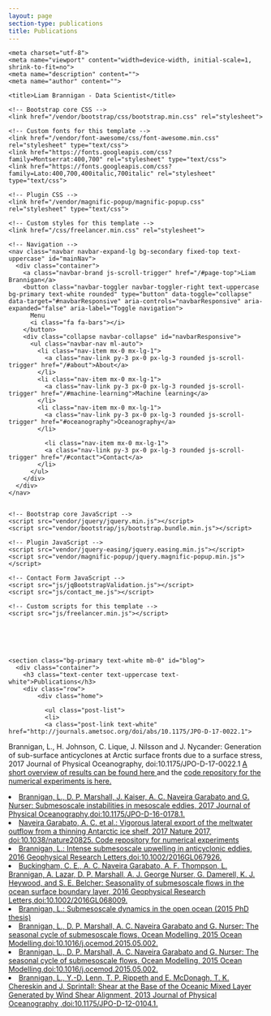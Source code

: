 ```yaml
---
layout: page
section-type: publications
title: Publications
---
```

  <head>

    <meta charset="utf-8">
    <meta name="viewport" content="width=device-width, initial-scale=1, shrink-to-fit=no">
    <meta name="description" content="">
    <meta name="author" content="">

    <title>Liam Brannigan - Data Scientist</title>

    <!-- Bootstrap core CSS -->
    <link href="/vendor/bootstrap/css/bootstrap.min.css" rel="stylesheet">

    <!-- Custom fonts for this template -->
    <link href="/vendor/font-awesome/css/font-awesome.min.css" rel="stylesheet" type="text/css">
    <link href="https://fonts.googleapis.com/css?family=Montserrat:400,700" rel="stylesheet" type="text/css">
    <link href="https://fonts.googleapis.com/css?family=Lato:400,700,400italic,700italic" rel="stylesheet" type="text/css">

    <!-- Plugin CSS -->
    <link href="/vendor/magnific-popup/magnific-popup.css" rel="stylesheet" type="text/css">

    <!-- Custom styles for this template -->
    <link href="/css/freelancer.min.css" rel="stylesheet">

  </head>

  <body id="page-top">

    <!-- Navigation -->
    <nav class="navbar navbar-expand-lg bg-secondary fixed-top text-uppercase" id="mainNav">
      <div class="container">
        <a class="navbar-brand js-scroll-trigger" href="/#page-top">Liam Brannigan</a>
        <button class="navbar-toggler navbar-toggler-right text-uppercase bg-primary text-white rounded" type="button" data-toggle="collapse" data-target="#navbarResponsive" aria-controls="navbarResponsive" aria-expanded="false" aria-label="Toggle navigation">
          Menu
          <i class="fa fa-bars"></i>
        </button>
        <div class="collapse navbar-collapse" id="navbarResponsive">
          <ul class="navbar-nav ml-auto">
            <li class="nav-item mx-0 mx-lg-1">
              <a class="nav-link py-3 px-0 px-lg-3 rounded js-scroll-trigger" href="/#about">About</a>
            </li>
            <li class="nav-item mx-0 mx-lg-1">
              <a class="nav-link py-3 px-0 px-lg-3 rounded js-scroll-trigger" href="/#machine-learning">Machine learning</a>
            </li>
            <li class="nav-item mx-0 mx-lg-1">
              <a class="nav-link py-3 px-0 px-lg-3 rounded js-scroll-trigger" href="#oceanography">Oceanography</a>
            </li>

              <li class="nav-item mx-0 mx-lg-1">
              <a class="nav-link py-3 px-0 px-lg-3 rounded js-scroll-trigger" href="/#contact">Contact</a>
            </li>
          </ul>
        </div>
      </div>
    </nav>


    <!-- Bootstrap core JavaScript -->
    <script src="vendor/jquery/jquery.min.js"></script>
    <script src="vendor/bootstrap/js/bootstrap.bundle.min.js"></script>

    <!-- Plugin JavaScript -->
    <script src="vendor/jquery-easing/jquery.easing.min.js"></script>
    <script src="vendor/magnific-popup/jquery.magnific-popup.min.js"></script>

    <!-- Contact Form JavaScript -->
    <script src="js/jqBootstrapValidation.js"></script>
    <script src="js/contact_me.js"></script>

    <!-- Custom scripts for this template -->
    <script src="js/freelancer.min.js"></script>
<br>
<br>
<br>
    

<!-- Peer-reviewed Section -->
    <section class="bg-primary text-white mb-0" id="blog">
      <div class="container">
        <h3 class="text-center text-uppercase text-white">Publications</h3>
        <div class="row">
            <div class="home">

              <ul class="post-list">
              <li>
              <a class="post-link text-white" href="http://journals.ametsoc.org/doi/abs/10.1175/JPO-D-17-0022.1">              
Brannigan, L., H. Johnson, C. Lique, J. Nilsson and J. Nycander:
Generation of sub-surface anticyclones at Arctic surface fronts due to a surface stress,
2017 Journal of Physical Oceanography, doi:10.1175/JPO-D-17-0022.1
</a> <a class="text-dark" href = "http://braaannigan.github.io/oceanography/dipole_breakup.html#1">A short overview of results can be found here </a> <a class="text-white"> and the</a>
<a class="text-dark" href="https://github.com/braaannigan/subsurface_eddy_generation_arctic_fronts_brannigan_et_al_2017">code repository for the numerical experiments is here.</a>
</li>
<li>
<a class="post-link text-white" href="https://journals.ametsoc.org/doi/abs/10.1175/JPO-D-16-0178.1">              Brannigan, L., D. P. Marshall, J. Kaiser, A. C. Naveira Garabato and G. Nurser:
  Submesoscale instabilities in mesoscale eddies, 2017 Journal of Physical Oceanography,doi:10.1175/JPO-D-16-0178.1.
     </a>          
              </li>

<li>
<a class="post-link text-white" href="http://www.nature.com/nature/journal/vaop/ncurrent/full/nature20825.html"> 
Naveira Garabato, A. C. et al.: Vigorous lateral export of the meltwater
outflow from a thinning Antarctic ice shelf, 2017 Nature 2017, doi:10.1038/nature20825.
</a> <a class="text-dark" href="https://github.com/braaannigan/Vigorous_lateral_export">Code repository for numerical experiments</a>
              </li>
<li>
<a class="post-link text-white" href="http://onlinelibrary.wiley.com/doi/10.1002/2016GL067926/full">              Brannigan, L.:
  Intense submesoscale upwelling in anticyclonic eddies, 2016 Geophysical Research Letters,doi:10.1002/2016GL067926.
     </a>          
              </li>
<li>
<a class="post-link text-white" href="http://onlinelibrary.wiley.com/doi/10.1002/2016GL068009/full">     Buckingham, C. E., A. C. Naveira Garabato, A. F. Thompson, L. Brannigan,
A. Lazar, D. P. Marshall, A. J. George Nurser, G. Damerell,
K. J. Heywood, and S. E. Belcher:
  Seasonality of submesoscale flows in the ocean surface boundary layer, 2016 Geophysical Research Letters,doi:10.1002/2016GL068009.
     </a>          
              </li>
<li>              
<a class="post-link text-white" href="https://ora.ox.ac.uk/objects/uuid:75e3dbf3-56d7-4534-8008-a351c9b36efe">Brannigan, L.: Submesoscale dynamics in the open ocean (2015 PhD thesis)</a>
              </li>
<li>
<a class="post-link text-white" href="http://www.sciencedirect.com/science/article/pii/S1463500315000803">    
Brannigan, L., D. P. Marshall, A. C. Naveira Garabato and G. Nurser:
 The seasonal cycle of submesoscale flows, Ocean Modelling, 2015 Ocean Modelling,doi:10.1016/j.ocemod.2015.05.002.
     </a>          
              </li>

<li>
<a class="post-link text-white" href="http://www.sciencedirect.com/science/article/pii/S1463500315000803">    
Brannigan, L., D. P. Marshall, A. C. Naveira Garabato and G. Nurser:
 The seasonal cycle of submesoscale flows, Ocean Modelling, 2015 Ocean Modelling,doi:10.1016/j.ocemod.2015.05.002.
     </a>          
              </li>
<li>
<a class="post-link text-white" href="http://journals.ametsoc.org/doi/abs/10.1175/JPO-D-12-0104.1">    
Brannigan, L., Y.-D. Lenn, T. P. Rippeth and E. McDonagh,
T. K. Chereskin and J. Sprintall: Shear at the Base of the Oceanic Mixed Layer Generated by Wind Shear Alignment, 2013 Journal of Physical Oceanography ,doi:10.1175/JPO-D-12-0104.1.
     </a>          
              </li>

</ul>
            </div>
         </div>
      </div>
    </section>  
  </body>

